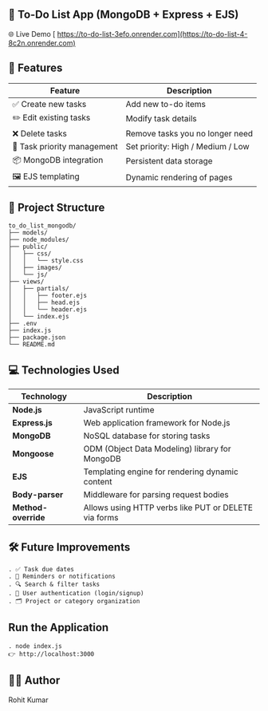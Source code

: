 ## 📝 To-Do List App (MongoDB + Express + EJS)
 🌐 Live Demo
[ https://to-do-list-3efo.onrender.com](https://to-do-list-4-8c2n.onrender.com)
 
## 🚀 Features

| Feature                              | Description                               |
|------------------------------------|---------------------------------------------|
| ✅ Create new tasks                 | Add new to-do items                        |
| ✏️ Edit existing tasks             | Modify task details                         |
| ❌ Delete tasks                    | Remove tasks you no longer need             |
| 🔺 Task priority management        | Set priority: High / Medium / Low           |
| 📦 MongoDB integration             | Persistent data storage                     |
| 🖼️ EJS templating                 | Dynamic rendering of pages                   |


## 📁 Project Structure

```plaintext
to_do_list_mongodb/
├── models/
├── node_modules/
├── public/
│   ├── css/
│   │   └── style.css
│   ├── images/
│   └── js/
├── views/
│   ├── partials/
│   │   ├── footer.ejs
│   │   ├── head.ejs
│   │   └── header.ejs
│   └── index.ejs
├── .env
├── index.js
├── package.json
└── README.md
```


## 💻 Technologies Used

| Technology       | Description                                      |
|------------------|--------------------------------------------------|
| **Node.js**      | JavaScript runtime                               |
| **Express.js**   | Web application framework for Node.js            |
| **MongoDB**      | NoSQL database for storing tasks                 |
| **Mongoose**     | ODM (Object Data Modeling) library for MongoDB   |
| **EJS**          | Templating engine for rendering dynamic content  |
| **Body-parser**  | Middleware for parsing request bodies            |
| **Method-override** | Allows using HTTP verbs like PUT or DELETE via forms |


## 🛠️ Future Improvements
```
. ✅ Task due dates
. 🔔 Reminders or notifications
. 🔍 Search & filter tasks
. 👥 User authentication (login/signup)
. 🗂️ Project or category organization
```

## Run the Application
```
. node index.js
👉 http://localhost:3000
```

## 👨‍💻 Author
Rohit Kumar






